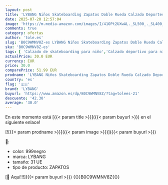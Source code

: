 ```yaml
---
layout: post
title: 'LYBANG Niños Skateboarding Zapatos Doble Rueda Calzado Deportes de Exterior Gimnástico Sneakers Moda Zapatillas Regalo de cumpleaños para niños'
date: 2025-07-20 12:57:04
image: 'https://m.media-amazon.com/images/I/41OPt2UXwAL._SL500_._SL400_.jpg'
comments: true
category: ofertas
author: 'tole.es'
slug: 'B0C9WMNV8Z-es LYBANG Niños Skateboarding Zapatos Doble Rueda Calzado...'
sku: 'B0C9WMNV8Z-es'
tags: [ 'Calzado de skateboarding para niño','Calzado deportivo para niño','Moda','Moda Niño','Zapatillas deportivas y de moda para niños','Zapatos de niño','lybang','zapatos','🇪🇸', ]
actualPrice: 30.0 EUR
currency: EUR
price: 30.0
comparePrice: 51.99 EUR
prodname: 'LYBANG Niños Skateboarding Zapatos Doble Rueda Calzado Deportes de Exterior Gimnástico Sneakers Moda Zapatillas Regalo de cumpleaños para niños'
country: 'es'
flag: '🇪🇸'
brand: 'LYBANG'
buyurl: 'https://www.amazon.es/dp/B0C9WMNV8Z/?tag=tolees-21'
descuento: '42.30'
average: '30.0'
---
```


En este momento está [{{< param title >}}]({{< param buyurl >}}) en el siguiente enlace!

[![{{< param prodname >}}]({{< param image >}})]({{< param buyurl >}})

🔎:

- color: 999negro
- marca: LYBANG
- tamaño: 31 UE
- tipo de producto: ZAPATOS

[🛒 Aquí!!!]({{< param buyurl >}})
{{<world>}}B0C9WMNV8Z{{</world>}}
